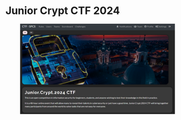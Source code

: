 # Junior Crypt CTF 2024

<figure><img src="../../.gitbook/assets/image (10) (1).png" alt=""><figcaption></figcaption></figure>
